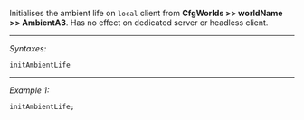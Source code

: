 Initialises the ambient life on `local` client from **CfgWorlds >> worldName >> AmbientA3**. Has no effect on dedicated server or headless client.


---
*Syntaxes:*

`initAmbientLife`

---
*Example 1:*

```sqf
initAmbientLife;
```
